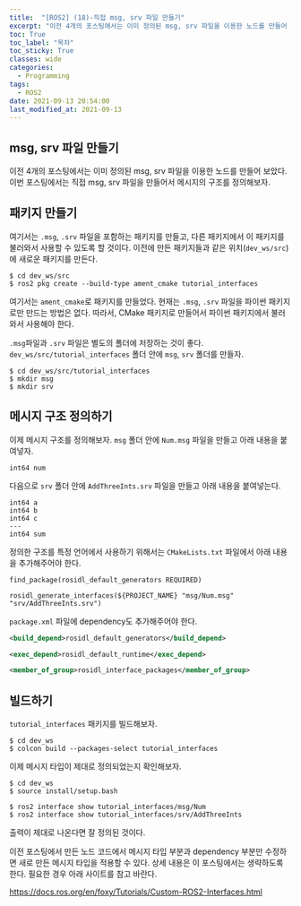```yaml
---
title:  "[ROS2] (18)-직접 msg, srv 파일 만들기"
excerpt: "이전 4개의 포스팅에서는 이미 정의된 msg, srv 파일을 이용한 노드를 만들어 보았다. 이번 포스팅에서는 직접 msg, srv 파일을 만들어서 메시지의 구조를 정의해보자."
toc: True
toc_label: "목차"
toc_sticky: True
classes: wide
categories:
  - Programming
tags:
  - ROS2
date: 2021-09-13 20:54:00
last_modified_at: 2021-09-13
---
```


## msg, srv 파일 만들기
이전 4개의 포스팅에서는 이미 정의된 msg, srv 파일을 이용한 노드를 만들어 보았다. 이번 포스팅에서는 직접 msg, srv 파일을 만들어서 메시지의 구조를 정의해보자.

## 패키지 만들기
여기서는 `.msg`, `.srv` 파일을 포함하는 패키지를 만들고, 다른 패키지에서 이 패키지를 불러와서 사용할 수 있도록 할 것이다. 이전에 만든 패키지들과 같은 위치(`dev_ws/src`)에 새로운 패키지를 만든다.

```
$ cd dev_ws/src
$ ros2 pkg create --build-type ament_cmake tutorial_interfaces
```

여기서는 `ament_cmake`로 패키지를 만들었다. 현재는 `.msg`, `.srv` 파일을 파이썬 패키지로만 만드는 방법은 없다. 따라서, CMake 패키지로 만들어서 파이썬 패키지에서 불러와서 사용해야 한다.

`.msg`파일과 `.srv` 파일은 별도의 폴더에 저장하는 것이 좋다. `dev_ws/src/tutorial_interfaces` 폴더 안에 `msg`, `srv` 폴더를 만들자.

```
$ cd dev_ws/src/tutorial_interfaces
$ mkdir msg
$ mkdir srv
```

## 메시지 구조 정의하기
이제 메시지 구조를 정의해보자. `msg` 폴더 안에 `Num.msg` 파일을 만들고 아래 내용을 붙여넣자.

```
int64 num
```

다음으로 `srv` 폴더 안에 `AddThreeInts.srv` 파일을 만들고 아래 내용을 붙여넣는다.

```
int64 a
int64 b
int64 c
---
int64 sum
```

정의한 구조를 특정 언어에서 사용하기 위해서는 `CMakeLists.txt` 파일에서 아래 내용을 추가해주어야 한다.

```
find_package(rosidl_default_generators REQUIRED)

rosidl_generate_interfaces(${PROJECT_NAME} "msg/Num.msg" "srv/AddThreeInts.srv")
```

`package.xml` 파일에 dependency도 추가해주어야 한다.

```xml
<build_depend>rosidl_default_generators</build_depend>

<exec_depend>rosidl_default_runtime</exec_depend>

<member_of_group>rosidl_interface_packages</member_of_group>
```

## 빌드하기
`tutorial_interfaces` 패키지를 빌드해보자.

```
$ cd dev_ws
$ colcon build --packages-select tutorial_interfaces
```

이제 메시지 타입이 제대로 정의되었는지 확인해보자.

```
$ cd dev_ws
$ source install/setup.bash

$ ros2 interface show tutorial_interfaces/msg/Num
$ ros2 interface show tutorial_interfaces/srv/AddThreeInts
```

출력이 제대로 나온다면 잘 정의된 것이다.

이전 포스팅에서 만든 노드 코드에서 메시지 타입 부분과 dependency 부분만 수정하면 새로 만든 메시지 타입을 적용할 수 있다. 상세 내용은 이 포스팅에서는 생략하도록 한다. 필요한 경우 아래 사이트를 참고 바란다.

<https://docs.ros.org/en/foxy/Tutorials/Custom-ROS2-Interfaces.html>
